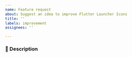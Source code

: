 ```yaml
---
name: Feature request
about: Suggest an idea to improve Flutter Launcher Icons
title: ''
labels: improvement
assignees: ''

---
```


### :speech_balloon: Description

<!-- A clear and concise description of what you would like to be added to Flutter Launcher Icons. -->
